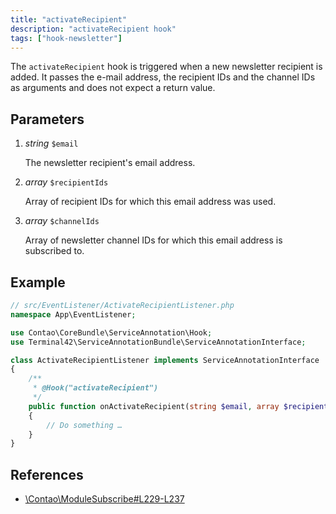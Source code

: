 ```yaml
---
title: "activateRecipient"
description: "activateRecipient hook"
tags: ["hook-newsletter"]
---
```



The `activateRecipient` hook is triggered when a new newsletter recipient is added. 
It passes the e-mail address, the recipient IDs and the channel IDs as arguments 
and does not expect a return value.


## Parameters

1. *string* `$email`

    The newsletter recipient's email address.

2. *array* `$recipientIds`

    Array of recipient IDs for which this email address was used.

3. *array* `$channelIds`

    Array of newsletter channel IDs for which this email address is subscribed to.


## Example

```php
// src/EventListener/ActivateRecipientListener.php
namespace App\EventListener;

use Contao\CoreBundle\ServiceAnnotation\Hook;
use Terminal42\ServiceAnnotationBundle\ServiceAnnotationInterface;

class ActivateRecipientListener implements ServiceAnnotationInterface
{
    /**
     * @Hook("activateRecipient")
     */
    public function onActivateRecipient(string $email, array $recipientIds, array $channelIds): void
    {
        // Do something …
    }
}
```


## References

* [\Contao\ModuleSubscribe#L229-L237](https://github.com/contao/contao/blob/4.7.6/newsletter-bundle/src/Resources/contao/modules/ModuleSubscribe.php#L229-L237)
